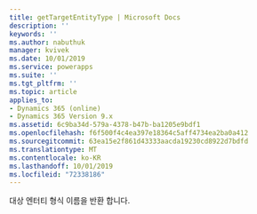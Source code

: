 ```yaml
---
title: getTargetEntityType | Microsoft Docs
description: ''
keywords: ''
ms.author: nabuthuk
manager: kvivek
ms.date: 10/01/2019
ms.service: powerapps
ms.suite: ''
ms.tgt_pltfrm: ''
ms.topic: article
applies_to:
- Dynamics 365 (online)
- Dynamics 365 Version 9.x
ms.assetid: 6c9ba34d-579a-4378-b47b-ba1205e9bdf1
ms.openlocfilehash: f6f500f4c4ea397e18364c5aff4734ea2ba0a412
ms.sourcegitcommit: 63ea15e2f861d43333aacda19230cd8922d7bdfd
ms.translationtype: MT
ms.contentlocale: ko-KR
ms.lasthandoff: 10/01/2019
ms.locfileid: "72338186"
---
```

대상 엔터티 형식 이름을 반환 합니다.
